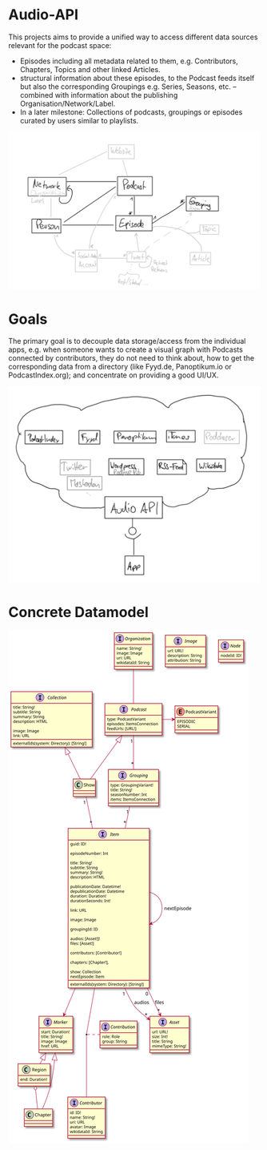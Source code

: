 # Audio-API

This projects aims to provide a unified way to access different data sources relevant for the podcast space: 
* Episodes including all metadata related to them, e.g. Contributors, Chapters, Topics and other linked Articles.
* structural information about these episodes, to the Podcast feeds itself but also the corresponding Groupings e.g. Series, Seasons, etc. – combined with information about the publishing Organisation/Network/Label.
* In a later milestone: Collections of podcasts, groupings or episodes curated by users similar to playlists.

![Entities](docs/entities_v0.png)

# Goals

The primary goal is to decouple data storage/access from the individual apps, e.g. when someone wants to create a visual graph with Podcasts connected by contributors, they do not need to think about, how to get the corresponding data from a directory (like Fyyd.de, Panoptikum.io or PodcastIndex.org); and concentrate on providing a good UI/UX.

![Components](docs/components_v0.png)


# Concrete Datamodel


![Components](datamodel.svg)
